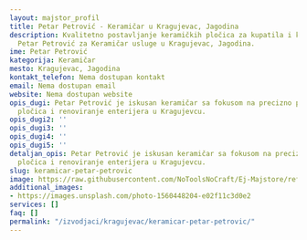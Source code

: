 ```yaml
---
layout: majstor_profil
title: Petar Petrović - Keramičar u Kragujevac, Jagodina
description: Kvalitetno postavljanje keramičkih pločica za kupatila i kuhinje. Pronađite
  Petar Petrović za Keramičar usluge u Kragujevac, Jagodina.
ime: Petar Petrović
kategorija: Keramičar
mesto: Kragujevac, Jagodina
kontakt_telefon: Nema dostupan kontakt
email: Nema dostupan email
website: Nema dostupan website
opis_dugi: Petar Petrović je iskusan keramičar sa fokusom na precizno postavljanje
  pločica i renoviranje enterijera u Kragujevcu.
opis_dugi2: ''
opis_dugi3: ''
opis_dugi4: ''
opis_dugi5: ''
detaljan_opis: Petar Petrović je iskusan keramičar sa fokusom na precizno postavljanje
  pločica i renoviranje enterijera u Kragujevcu.
slug: keramicar-petar-petrovic
image: https://raw.githubusercontent.com/NoToolsNoCraft/Ej-Majstore/refs/heads/main/images/izvodja%C4%8Di%20zanatskih%20radova%20logo.webp
additional_images:
- https://images.unsplash.com/photo-1560448204-e02f11c3d0e2
services: []
faq: []
permalink: "/izvodjaci/kragujevac/keramicar-petar-petrovic/"
---
```


